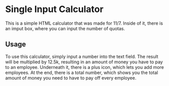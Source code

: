 # Single Input Calculator

This is a simple HTML calculator that was made for 11/7. Inside of it, there is an imput box, where you can input the number of quotas.

## Usage

To use this calculator, simply input a number into the text field. The result will be multiplied by 12.5k, resulting in an amount of money you have to pay to an employee.
Underneath it, there is a plus icon, which lets you add more employees. At the end, there is a total number, which shows you the total amount of money you need to have to pay off every employee.
